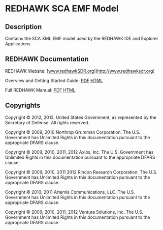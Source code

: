 # REDHAWK SCA EMF Model
 
## Description

Contains the SCA XML EMF model used by the REDHAWK IDE and Explorer Applications.
 
## REDHAWK Documentation

REDHAWK Website: [www.redhawkSDR.org](http://www.redhawksdr.org)

Overview and Getting Started Guide: [PDF](LINK_TBD "PDF") [HTML](Link_TBD "HTML")

Full REDHAWK Manual: [PDF](LINK_TBD "PDF") [HTML](Link_TBD "HTML")
 
## Copyrights

Copyright © 2012, 2013, United States Government, as represented by the Secretary of Defense.  All rights reserved. 

Copyright © 2009, 2010 Northrop Grumman Corporation.
The U.S. Government has Unlimited Rights in this documentation pursuant to the appropriate DFARS clause.  

Copyright © 2009, 2010, 2011, 2012 Axios, Inc.
The U.S. Government has Unlimited Rights in this documentation pursuant to the appropriate DFARS clause.  

Copyright © 2009, 2010, 2011 2012 Rincon Research Corporation.
The U.S. Government has Unlimited Rights in this documentation pursuant to the appropriate DFARS clause.  

Copyright © 2010, 2011 Artemis Communications, LLC.
The U.S. Government has Unlimited Rights in this documentation pursuant to the appropriate DFARS clause.  

Copyright © 2009, 2010, 2011, 2012 Ventura Solutions, Inc.
The U.S. Government has Unlimited Rights in this documentation pursuant to the appropriate DFARS clause.
